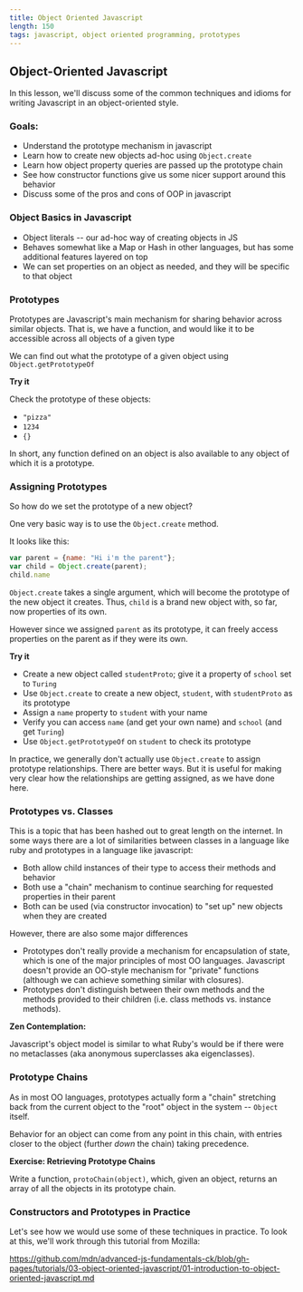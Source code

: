 ```yaml
---
title: Object Oriented Javascript
length: 150
tags: javascript, object oriented programming, prototypes
---
```


## Object-Oriented Javascript

In this lesson, we'll discuss some of the common techniques
and idioms for writing Javascript in an object-oriented style.

### Goals:

* Understand the prototype mechanism in javascript
* Learn how to create new objects ad-hoc using `Object.create`
* Learn how object property queries are passed up the prototype chain
* See how constructor functions give us some nicer support around this
  behavior
* Discuss some of the pros and cons of OOP in javascript


### Object Basics in Javascript

* Object literals -- our ad-hoc way of creating objects in JS
* Behaves somewhat like a Map or Hash in other languages, but has
some additional features layered on top
* We can set properties on an object as needed, and they will be
specific to that object

### Prototypes

Prototypes are Javascript's main mechanism for sharing behavior
across similar objects. That is, we have a function, and would like
it to be accessible across all objects of a given type

We can find out what the prototype of a given object using
`Object.getPrototypeOf`

__Try it__

Check the prototype of these objects:

* `"pizza"`
* `1234`
* `{}`

In short, any function defined on an object is also available to
any object of which it is a prototype.

### Assigning Prototypes

So how do we set the prototype of a new object?

One very basic way is to use the `Object.create` method.

It looks like this:

```javascript
var parent = {name: "Hi i'm the parent"};
var child = Object.create(parent);
child.name
```

`Object.create` takes a single argument, which will become the prototype
of the new object it creates. Thus, `child` is a brand new object with, so
far, now properties of its own.

However since we assigned `parent` as its prototype, it can freely
access properties on the parent as if they were its own.

__Try it__

* Create a new object called `studentProto`; give it a property of
  `school` set to `Turing`
* Use `Object.create` to create a new object, `student`, with
  `studentProto` as its prototype
* Assign a `name` property to `student` with your name
* Verify you can access `name` (and get your own name) and `school` (and
  get `Turing`)
* Use `Object.getPrototypeOf` on `student` to check its prototype

In practice, we generally don't actually use `Object.create` to assign
prototype relationships. There are better ways. But it is useful for
making very clear how the relationships are getting assigned, as we have
done here.

### Prototypes vs. Classes

This is a topic that has been hashed out to great length on the
internet. In some ways there are a lot of similarities between
classes in a language like ruby and prototypes in a language like
javascript:

* Both allow child instances of their type to access their methods and
  behavior
* Both use a "chain" mechanism to continue searching for requested
  properties in their parent
* Both can be used (via constructor invocation) to "set up" new objects
when they are created

However, there are also some major differences

* Prototypes don't really provide a mechanism for encapsulation of
  state, which is one of the major principles of most OO languages.
  Javascript doesn't provide an OO-style mechanism for "private"
  functions (although we can achieve something similar with closures).
* Prototypes don't distinguish between their own methods and the methods
  provided to their children (i.e. class methods vs. instance methods).

__Zen Contemplation:__

Javascript's object model is similar to what Ruby's would be if
there were no metaclasses (aka anonymous superclasses aka eigenclasses).

### Prototype Chains

As in most OO languages, prototypes actually form a "chain" stretching
back from the current object to the "root" object in the system --
`Object` itself.

Behavior for an object can come from any point in this chain, with
entries closer to the object (further _down_ the chain) taking
precedence.

__Exercise: Retrieving Prototype Chains__

Write a function, `protoChain(object)`, which, given an object, returns
an array of all the objects in its prototype chain.

### Constructors and Prototypes in Practice

Let's see how we would use some of these techniques in practice.
To look at this, we'll work through this tutorial from Mozilla:

https://github.com/mdn/advanced-js-fundamentals-ck/blob/gh-pages/tutorials/03-object-oriented-javascript/01-introduction-to-object-oriented-javascript.md
